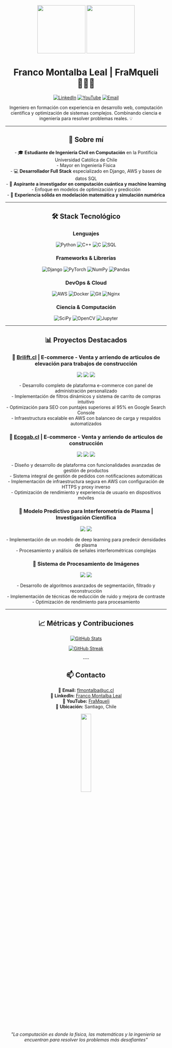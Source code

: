 <p align="center">
  <img src="https://github-readme-stats.vercel.app/api?username=FraMqueli&show_icons=true&theme=dracula&hide_border=true" height="150" />
  <img src="https://github-readme-stats.vercel.app/api/top-langs?username=FraMqueli&layout=compact&langs_count=6&theme=dracula&hide_border=true" height="150" />
</p>

<h1 align="center">Franco Montalba Leal | FraMqueli 👨🏻‍💻</h1>

<p align="center">
  <a href="https://www.linkedin.com/in/franco-montalba-leal-b854022a1"><img src="https://img.shields.io/badge/LinkedIn-0077B5?style=for-the-badge&logo=linkedin&logoColor=white" alt="LinkedIn"/></a>
  <a href="https://www.youtube.com/channel/UCkFV8dmKlR0swj3y7oRTXCA"><img src="https://img.shields.io/badge/YouTube-FF0000?style=for-the-badge&logo=youtube&logoColor=white" alt="YouTube"/></a>
  <a href="mailto:fmontalba@uc.cl"><img src="https://img.shields.io/badge/Email-D14836?style=for-the-badge&logo=gmail&logoColor=white" alt="Email"/></a>
</p>

<p align="center">
  Ingeniero en formación con experiencia en desarrollo web, computación científica y optimización de sistemas complejos. Combinando ciencia e ingeniería para resolver problemas reales. 💡
</p>

<div align="center">

---

<h2>🚀 Sobre mí</h2>

<p align="center">
- 🎓 <b>Estudiante de Ingeniería Civil en Computación</b> en la Pontificia Universidad Católica de Chile<br>
  - Mayor en Ingeniería Física<br>
- 💻 <b>Desarrollador Full Stack</b> especializado en Django, AWS y bases de datos SQL<br>
- 🧠 <b>Aspirante a investigador en computación cuántica y machine learning</b><br>
  - Enfoque en modelos de optimización y predicción<br>
- 📡 <b>Experiencia sólida en modelación matemática y simulación numérica</b><br>
</p>

---

<h2>🛠️ Stack Tecnológico</h2>

<h3>Lenguajes</h3>
<p>
  <img src="https://img.shields.io/badge/Python-3776AB?style=for-the-badge&logo=python&logoColor=white" alt="Python"/>
  <img src="https://img.shields.io/badge/C++-00599C?style=for-the-badge&logo=cplusplus&logoColor=white" alt="C++"/>
  <img src="https://img.shields.io/badge/C-A8B9CC?style=for-the-badge&logo=c&logoColor=white" alt="C"/>
  <img src="https://img.shields.io/badge/SQL-4479A1?style=for-the-badge&logo=mysql&logoColor=white" alt="SQL"/>
</p>

<h3>Frameworks & Librerías</h3>
<p>
  <img src="https://img.shields.io/badge/Django-092E20?style=for-the-badge&logo=django&logoColor=white" alt="Django"/>
  <img src="https://img.shields.io/badge/PyTorch-EE4C2C?style=for-the-badge&logo=pytorch&logoColor=white" alt="PyTorch"/>
  <img src="https://img.shields.io/badge/NumPy-013243?style=for-the-badge&logo=numpy&logoColor=white" alt="NumPy"/>
  <img src="https://img.shields.io/badge/Pandas-150458?style=for-the-badge&logo=pandas&logoColor=white" alt="Pandas"/>
</p>

<h3>DevOps & Cloud</h3>
<p>
  <img src="https://img.shields.io/badge/AWS-232F3E?style=for-the-badge&logo=amazon-aws&logoColor=white" alt="AWS"/>
  <img src="https://img.shields.io/badge/Docker-2496ED?style=for-the-badge&logo=docker&logoColor=white" alt="Docker"/>
  <img src="https://img.shields.io/badge/Git-F05032?style=for-the-badge&logo=git&logoColor=white" alt="Git"/>
  <img src="https://img.shields.io/badge/Nginx-009639?style=for-the-badge&logo=nginx&logoColor=white" alt="Nginx"/>
</p>

<h3>Ciencia & Computación</h3>
<p>
  <img src="https://img.shields.io/badge/SciPy-8CAAE6?style=for-the-badge&logo=scipy&logoColor=white" alt="SciPy"/>
  <img src="https://img.shields.io/badge/OpenCV-5C3EE8?style=for-the-badge&logo=opencv&logoColor=white" alt="OpenCV"/>
  <img src="https://img.shields.io/badge/Jupyter-F37626?style=for-the-badge&logo=jupyter&logoColor=white" alt="Jupyter"/>
</p>

---

<h2>📊 Proyectos Destacados</h2>

<h3>🔹 <a href="https://brilift.cl">Brilift.cl</a> | E-commerce - Venta y arriendo de articulos de elevación para trabajos de construcción </h3>
<p>
  <img src="https://img.shields.io/badge/Django-092E20?style=flat-square&logo=django&logoColor=white"/>
  <img src="https://img.shields.io/badge/AWS-232F3E?style=flat-square&logo=amazon-aws&logoColor=white"/>
  <img src="https://img.shields.io/badge/MySQL-4479A1?style=flat-square&logo=mysql&logoColor=white"/>
</p>

<p align="center">
- Desarrollo completo de plataforma e-commerce con panel de administración personalizado<br>
- Implementación de filtros dinámicos y sistema de carrito de compras intuitivo<br>
- Optimización para SEO con puntajes superiores al 95% en Google Search Console<br>
- Infraestructura escalable en AWS con balanceo de carga y respaldos automatizados
</p>

<h3>🔹 <a href="https://ecogab.cl">Ecogab.cl</a> |  E-commerce - Venta y arriendo de articulos de construcción </h3>
<p>
  <img src="https://img.shields.io/badge/Django-092E20?style=flat-square&logo=django&logoColor=white"/>
  <img src="https://img.shields.io/badge/AWS-232F3E?style=flat-square&logo=amazon-aws&logoColor=white"/>
  <img src="https://img.shields.io/badge/MySQL-4479A1?style=flat-square&logo=mysql&logoColor=white"/>
</p>

<p align="center">
- Diseño y desarrollo de plataforma con funcionalidades avanzadas de gestión de productos<br>
- Sistema integral de gestión de pedidos con notificaciones automáticas<br>
- Implementación de infraestructura segura en AWS con configuración de HTTPS y proxy inverso<br>
- Optimización de rendimiento y experiencia de usuario en dispositivos móviles
</p>

<h3>🔹 Modelo Predictivo para Interferometría de Plasma | Investigación Científica</h3>
<p>
  <img src="https://img.shields.io/badge/PyTorch-EE4C2C?style=flat-square&logo=pytorch&logoColor=white"/>
  <img src="https://img.shields.io/badge/Python-3776AB?style=flat-square&logo=python&logoColor=white"/>
</p>

<p align="center">
- Implementación de un modelo de deep learning para predecir densidades de plasma<br>
- Procesamiento y análisis de señales interferométricas complejas<br>
</p>

<h3>🔹 Sistema de Procesamiento de Imágenes</h3>
<p>
  <img src="https://img.shields.io/badge/OpenCV-5C3EE8?style=flat-square&logo=opencv&logoColor=white"/>
  <img src="https://img.shields.io/badge/SciPy-8CAAE6?style=flat-square&logo=scipy&logoColor=white"/>
</p>

<p align="center">
- Desarrollo de algoritmos avanzados de segmentación, filtrado y reconstrucción<br>
- Implementación de técnicas de reducción de ruido y mejora de contraste<br>
- Optimización de rendimiento para procesamiento<br>
</p>

---

## 📈 Métricas y Contribuciones

<p align="center">
  <a href="https://github.com/FraMqueli">
    <img src="https://github-readme-stats.vercel.app/api?username=FraMqueli&show_icons=true&theme=dracula&hide_border=true" alt="GitHub Stats" />
  </a>
</p>

<p align="center">
  <a href="https://github.com/FraMqueli">
    <img src="https://github-readme-streak-stats.herokuapp.com?user=FraMqueli&theme=dracula&hide_border=true&date_format=j%20M%5B%20Y%5D" alt="GitHub Streak" />
  </a>
</p>
---

<h2>📫 Contacto</h2>

<p align="center">
📧 <b>Email:</b> <a href="mailto:flmontalba@uc.cl">flmontalba@uc.cl</a><br>
💼 <b>LinkedIn:</b> <a href="https://www.linkedin.com/in/franco-montalba-leal-b854022a1">Franco Montalba Leal</a><br>
🎥 <b>YouTube:</b> <a href="https://www.youtube.com/channel/UCkFV8dmKlR0swj3y7oRTXCA">FraMqueli</a><br>
📍 <b>Ubicación:</b> Santiago, Chile
</p>

<p align="center">
  <img src="https://media1.tenor.com/m/qVgrRXyFfeYAAAAd/toji-fushiguro-toji-zenin.gif" width="25%" height="auto" />
</p>

<p align="center">
  <i>"La computación es donde la física, las matemáticas y la ingeniería se encuentran para resolver los problemas más desafiantes"</i>
</p>

</div>
